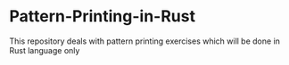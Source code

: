 # Pattern-Printing-in-Rust
This repository deals with pattern printing exercises which will be done in Rust language only
